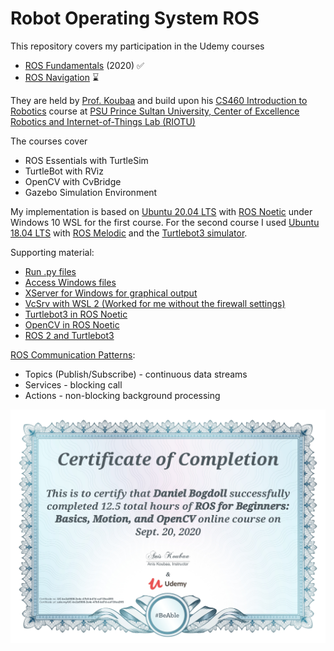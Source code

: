 # Robot Operating System ROS
This repository covers my participation in the Udemy courses
- [ROS Fundamentals](https://www.udemy.com/course/ros-essentials/) (2020) :white_check_mark:
- [ROS Navigation](https://www.udemy.com/course/ros-navigation/) :hourglass:

They are held by [Prof. Koubaa](https://www.psu.edu.sa/faculty-details/335) and build upon his [CS460 Introduction to Robotics](https://www.psu.edu.sa/CCIS/cs-cd) course at [PSU Prince Sultan University, Center of Excellence Robotics and Internet-of-Things Lab (RIOTU)](https://www.riotu-lab.org/)

The courses cover
- ROS Essentials with TurtleSim
- TurtleBot with RViz
- OpenCV with CvBridge
- Gazebo Simulation Environment

My implementation is based on [Ubuntu 20.04 LTS](https://releases.ubuntu.com/20.04/) with [ROS Noetic](http://wiki.ros.org/noetic/Installation/Ubuntu) under Windows 10 WSL for the first course. For the second course I used [Ubuntu 18.04 LTS](https://releases.ubuntu.com/18.04.5/) with [ROS Melodic](http://wiki.ros.org/melodic) and the [Turtlebot3 simulator](https://github.com/ROBOTIS-GIT/turtlebot3).

Supporting material:
- [Run .py files](https://answers.ros.org/question/10412/no-such-file-or-directory-when-using-rosrun/)
- [Access Windows files](https://www.howtogeek.com/261383/how-to-access-your-ubuntu-bash-files-in-windows-and-your-windows-system-drive-in-bash/)
- [XServer for Windows for graphical output](https://janbernloehr.de/2017/06/10/ros-windows)
- [VcSrv with WSL 2 (Worked for me without the firewall settings)](https://github.com/microsoft/WSL/issues/4106#issuecomment-658879517)
- [Turtlebot3 in ROS Noetic](https://automaticaddison.com/how-to-launch-the-turtlebot3-simulation-with-ros/)
- [OpenCV in ROS Noetic](https://automaticaddison.com/working-with-ros-and-opencv-in-ros-noetic/)
- [ROS 2 and Turtlebot3](https://ubuntu.com/blog/simulate-the-turtlebot3)

[ROS Communication Patterns](http://wiki.ros.org/ROS/Patterns/Communication):
- Topics (Publish/Subscribe) - continuous data streams
- Services - blocking call
- Actions - non-blocking background processing

![ROS Certificate I](ros_1.jpg)
